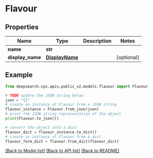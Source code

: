 # Flavour


## Properties

Name | Type | Description | Notes
------------ | ------------- | ------------- | -------------
**name** | **str** |  | 
**display_name** | [**DisplayName**](DisplayName.md) |  | [optional] 

## Example

```python
from deepsearch.cps.apis.public_v2.models.flavour import Flavour

# TODO update the JSON string below
json = "{}"
# create an instance of Flavour from a JSON string
flavour_instance = Flavour.from_json(json)
# print the JSON string representation of the object
print(Flavour.to_json())

# convert the object into a dict
flavour_dict = flavour_instance.to_dict()
# create an instance of Flavour from a dict
flavour_form_dict = flavour.from_dict(flavour_dict)
```
[[Back to Model list]](../README.md#documentation-for-models) [[Back to API list]](../README.md#documentation-for-api-endpoints) [[Back to README]](../README.md)


